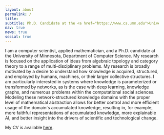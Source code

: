 ```yaml
---
layout: about
permalink: /
title: 
subtitle: Ph.D. Candidate at the <a href="https://www.cs.umn.edu">University of Minnesota</a>.
nav: true
news: true
social: true
---
```


I am a computer scientist, applied mathematician, and a Ph.D. candidate at the University of Minnesota, Department of Computer Science. My research is focused on the application of ideas from algebraic topology and category theory to a range of multi-disciplinary problems. 
My research is broadly motivated by a desire to understand how knowledge is acquired, structured, and employed by humans, machines, or their larger collective structures.
I am particularly interested in systems where knowledge is parameterized or transformed by networks, as is the case with deep learning, knowledge graphs, and numerous problems within the computational social sciences. Modeling these network-structured knowledge domains with the proper level of mathematical abstraction allows for better control and more efficient usage of the domain's accumulated knowledge, resulting in, for example, more faithful representations of accumulated knowledge, more explainable AI, and better insight into the drivers of scientific and technological change.

My CV is available [here](https://s3.amazonaws.com/gebhartom.com/Gebhart_CV.pdf).
